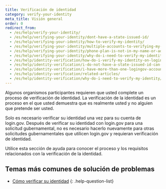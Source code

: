 ```yaml
---
title: Verificación de identidad
category: verify-your-identity
meta_title: Visión general
order: 0
redirect_from:
  - /es/help/verify-your-identity/
  - /es/help/verifying-your-identity/dont-have-a-state-issued-id/
  - /es/help/verifying-your-identity/how-to-verify-my-identity/
  - /es/help/verifying-your-identity/multiple-accounts-to-verifying-my-identity-for/
  - /es/help/verifying-your-identity/phone-plan-is-not-in-my-name-or-address/
  - /es/help/verifying-your-identity/why-do-i-need-to-verify-my-identity/
  - /es/help/identity-verification/how-do-i-verify-my-identity-on-logingov/
  - /es/help/identity-verification/i-do-not-have-a-state-issued-id-can-i-still-verify-my-identity/
  - /es/help/identity-verification/i-have-more-than-one-logingov-account-can-I-verify-my-identity-for-all-of-them/
  - /es/help/identity-verification/related-articles/
  - /es/help/identity-verification/why-do-i-need-to-verify-my-identity/
---
```


Algunos organismos participantes requieren que usted complete un proceso de verificación de identidad. La verificación de la identidad es un proceso en el que usted demuestra que es realmente usted y no alguien que pretende ser usted.

Solo es necesario verificar su identidad una vez para su cuenta de login.gov. Después de verificar su identidad con login.gov para una solicitud gubernamental, no es necesario hacerlo nuevamente para otras solicitudes gubernamentales que utilicen login.gov y requieran verificación de identidad.

Utilice esta sección de ayuda para conocer el proceso y los requisitos relacionados con la verificación de la identidad.

## Temas más comunes de solución de problemas

* [Cómo verificar su identidad](site.baseurl/help/verify-your-identity/how-to-verify-your-identity/)
{: .help-question-list}
